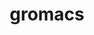 ---
title: "gromacs"
layout: cache
categories: [package, develop]
meta: {"versions": ["2022.5", "2022.6", "2023.3"], "compilers": ["gcc@=11.4.0", "gcc@=7.3.1", "gcc@=9.4.0"], "oss": ["amzn2", "ubuntu20.04"], "platforms": ["linux"], "targets": ["aarch64", "neoverse_n1", "neoverse_v1", "ppc64le", "x86_64_v3"], "stacks": ["aws-isc", "aws-isc-aarch64", "e4s", "e4s-neoverse_v1", "e4s-power", "root"], "num_specs": 51, "num_specs_by_stack": {"aws-isc-aarch64": 26, "root": 51, "aws-isc": 13, "e4s-neoverse_v1": 4, "e4s-power": 4, "e4s": 4}}
spec_details: [{"hash": "mxky2hrb4wngudckx2k3su7msg75pcpx", "compiler": "gcc@=7.3.1", "versions": ["2022.5"], "os": "amzn2", "platform": "linux", "target": "aarch64", "variants": ["~blas", "build_system=cmake", "build_type=Release", "~cp2k", "~cuda", "~cycle_subcounters", "~double", "generator=make", "+hwloc", "~intel_provided_gcc", "~ipo", "~lapack", "~mdrun_only", "+mpi", "~nosuffix", "~opencl", "+openmp", "openmp_max_threads=none", "~plumed", "~relaxed_double_precision", "+shared", "~sycl"], "stacks": ["aws-isc-aarch64", "root"], "size": "-", "tarball": "https://binaries.spack.io/develop/build_cache/linux-amzn2-aarch64/gcc-7.3.1/gromacs-2022.5/linux-amzn2-aarch64-gcc-7.3.1-gromacs-2022.5-mxky2hrb4wngudckx2k3su7msg75pcpx.spack"}, {"hash": "6fnaetxckgsq4imqwcysymywotj2knuy", "compiler": "gcc@=7.3.1", "versions": ["2022.5"], "os": "amzn2", "platform": "linux", "target": "aarch64", "variants": ["~blas", "build_system=cmake", "build_type=Release", "~cp2k", "~cuda", "~cycle_subcounters", "~double", "generator=make", "+hwloc", "~intel_provided_gcc", "~ipo", "~lapack", "~mdrun_only", "+mpi", "~nosuffix", "~opencl", "+openmp", "openmp_max_threads=none", "~plumed", "~relaxed_double_precision", "+shared", "~sycl"], "stacks": ["aws-isc-aarch64", "root"], "size": "-", "tarball": "https://binaries.spack.io/develop/build_cache/linux-amzn2-aarch64/gcc-7.3.1/gromacs-2022.5/linux-amzn2-aarch64-gcc-7.3.1-gromacs-2022.5-6fnaetxckgsq4imqwcysymywotj2knuy.spack"}, {"hash": "qjitcbz4wjk2yfupvmsdceokajuakqd4", "compiler": "gcc@=7.3.1", "versions": ["2022.5"], "os": "amzn2", "platform": "linux", "target": "aarch64", "variants": ["~blas", "build_system=cmake", "build_type=Release", "~cp2k", "~cuda", "~cycle_subcounters", "~double", "generator=make", "+hwloc", "~intel_provided_gcc", "~ipo", "~lapack", "~mdrun_only", "+mpi", "~nosuffix", "~opencl", "+openmp", "openmp_max_threads=none", "~plumed", "~relaxed_double_precision", "+shared", "~sycl"], "stacks": ["aws-isc-aarch64", "root"], "size": "-", "tarball": "https://binaries.spack.io/develop/build_cache/linux-amzn2-aarch64/gcc-7.3.1/gromacs-2022.5/linux-amzn2-aarch64-gcc-7.3.1-gromacs-2022.5-qjitcbz4wjk2yfupvmsdceokajuakqd4.spack"}, {"hash": "qoqz657zb6dcmjh4c6jbzvdainvlwi2y", "compiler": "gcc@=7.3.1", "versions": ["2022.5"], "os": "amzn2", "platform": "linux", "target": "aarch64", "variants": ["~blas", "build_system=cmake", "build_type=Release", "~cp2k", "~cuda", "~cycle_subcounters", "~double", "generator=make", "+hwloc", "~intel_provided_gcc", "~ipo", "~lapack", "~mdrun_only", "+mpi", "~nosuffix", "~opencl", "+openmp", "openmp_max_threads=none", "~plumed", "~relaxed_double_precision", "+shared", "~sycl"], "stacks": ["aws-isc-aarch64", "root"], "size": "-", "tarball": "https://binaries.spack.io/develop/build_cache/linux-amzn2-aarch64/gcc-7.3.1/gromacs-2022.5/linux-amzn2-aarch64-gcc-7.3.1-gromacs-2022.5-qoqz657zb6dcmjh4c6jbzvdainvlwi2y.spack"}, {"hash": "oizswljscrppskorjhzqqjojhzk73cxa", "compiler": "gcc@=7.3.1", "versions": ["2022.5"], "os": "amzn2", "platform": "linux", "target": "aarch64", "variants": ["~blas", "build_system=cmake", "build_type=Release", "~cp2k", "~cuda", "~cycle_subcounters", "~double", "generator=make", "+hwloc", "~intel_provided_gcc", "~ipo", "~lapack", "~mdrun_only", "+mpi", "~nosuffix", "~opencl", "+openmp", "openmp_max_threads=none", "~plumed", "~relaxed_double_precision", "+shared", "~sycl"], "stacks": ["aws-isc-aarch64", "root"], "size": "-", "tarball": "https://binaries.spack.io/develop/build_cache/linux-amzn2-aarch64/gcc-7.3.1/gromacs-2022.5/linux-amzn2-aarch64-gcc-7.3.1-gromacs-2022.5-oizswljscrppskorjhzqqjojhzk73cxa.spack"}, {"hash": "wxabntby6bb6ja3ewoebf2xb4dexx36q", "compiler": "gcc@=7.3.1", "versions": ["2022.5"], "os": "amzn2", "platform": "linux", "target": "aarch64", "variants": ["~blas", "build_system=cmake", "build_type=Release", "~cp2k", "~cuda", "~cycle_subcounters", "~double", "generator=make", "+hwloc", "~intel_provided_gcc", "~ipo", "~lapack", "~mdrun_only", "+mpi", "~nosuffix", "~opencl", "+openmp", "openmp_max_threads=none", "~plumed", "~relaxed_double_precision", "+shared", "~sycl"], "stacks": ["aws-isc-aarch64", "root"], "size": "-", "tarball": "https://binaries.spack.io/develop/build_cache/linux-amzn2-aarch64/gcc-7.3.1/gromacs-2022.5/linux-amzn2-aarch64-gcc-7.3.1-gromacs-2022.5-wxabntby6bb6ja3ewoebf2xb4dexx36q.spack"}, {"hash": "z45eo4yg2zakddfrw5dx2aavezq57bnc", "compiler": "gcc@=7.3.1", "versions": ["2022.6"], "os": "amzn2", "platform": "linux", "target": "aarch64", "variants": ["~blas", "build_system=cmake", "build_type=Release", "~cp2k", "~cuda", "~cycle_subcounters", "~double", "generator=make", "+hwloc", "~intel_provided_gcc", "~ipo", "~lapack", "~mdrun_only", "+mpi", "~nosuffix", "~opencl", "+openmp", "openmp_max_threads=none", "~relaxed_double_precision", "+shared", "~sycl"], "stacks": ["aws-isc-aarch64", "root"], "size": "-", "tarball": "https://binaries.spack.io/develop/build_cache/linux-amzn2-aarch64/gcc-7.3.1/gromacs-2022.6/linux-amzn2-aarch64-gcc-7.3.1-gromacs-2022.6-z45eo4yg2zakddfrw5dx2aavezq57bnc.spack"}, {"hash": "ejm5pt5qwwngojzcvviqiutonrcvsq54", "compiler": "gcc@=7.3.1", "versions": ["2022.6"], "os": "amzn2", "platform": "linux", "target": "aarch64", "variants": ["~blas", "build_system=cmake", "build_type=Release", "~cp2k", "~cuda", "~cycle_subcounters", "~double", "generator=make", "+hwloc", "~intel_provided_gcc", "~ipo", "~lapack", "~mdrun_only", "+mpi", "~nosuffix", "~opencl", "+openmp", "openmp_max_threads=none", "~relaxed_double_precision", "+shared", "~sycl"], "stacks": ["aws-isc-aarch64", "root"], "size": "-", "tarball": "https://binaries.spack.io/develop/build_cache/linux-amzn2-aarch64/gcc-7.3.1/gromacs-2022.6/linux-amzn2-aarch64-gcc-7.3.1-gromacs-2022.6-ejm5pt5qwwngojzcvviqiutonrcvsq54.spack"}, {"hash": "2djg3qnaphlbrn5n5h33yqddq3opvhw5", "compiler": "gcc@=7.3.1", "versions": ["2022.5"], "os": "amzn2", "platform": "linux", "target": "aarch64", "variants": ["~blas", "build_system=cmake", "build_type=Release", "~cp2k", "~cuda", "~cycle_subcounters", "~double", "generator=make", "+hwloc", "~intel_provided_gcc", "~ipo", "~lapack", "~mdrun_only", "+mpi", "~nosuffix", "~opencl", "+openmp", "openmp_max_threads=none", "~plumed", "~relaxed_double_precision", "+shared", "~sycl"], "stacks": ["aws-isc-aarch64", "root"], "size": "-", "tarball": "https://binaries.spack.io/develop/build_cache/linux-amzn2-aarch64/gcc-7.3.1/gromacs-2022.5/linux-amzn2-aarch64-gcc-7.3.1-gromacs-2022.5-2djg3qnaphlbrn5n5h33yqddq3opvhw5.spack"}, {"hash": "4z4z6ethv6ahire4z5fy2nj2t4axo5qy", "compiler": "gcc@=7.3.1", "versions": ["2022.5"], "os": "amzn2", "platform": "linux", "target": "aarch64", "variants": ["~blas", "build_system=cmake", "build_type=Release", "~cp2k", "~cuda", "~cycle_subcounters", "~double", "generator=make", "+hwloc", "~intel_provided_gcc", "~ipo", "~lapack", "~mdrun_only", "+mpi", "~nosuffix", "~opencl", "+openmp", "openmp_max_threads=none", "~plumed", "~relaxed_double_precision", "+shared", "~sycl"], "stacks": ["aws-isc-aarch64", "root"], "size": "-", "tarball": "https://binaries.spack.io/develop/build_cache/linux-amzn2-aarch64/gcc-7.3.1/gromacs-2022.5/linux-amzn2-aarch64-gcc-7.3.1-gromacs-2022.5-4z4z6ethv6ahire4z5fy2nj2t4axo5qy.spack"}, {"hash": "f6coy5pop6evamyhqq3f545yznl4kvpl", "compiler": "gcc@=7.3.1", "versions": ["2022.5"], "os": "amzn2", "platform": "linux", "target": "aarch64", "variants": ["~blas", "build_system=cmake", "build_type=Release", "~cp2k", "~cuda", "~cycle_subcounters", "~double", "generator=make", "+hwloc", "~intel_provided_gcc", "~ipo", "~lapack", "~mdrun_only", "+mpi", "~nosuffix", "~opencl", "+openmp", "openmp_max_threads=none", "~plumed", "~relaxed_double_precision", "+shared", "~sycl"], "stacks": ["aws-isc-aarch64", "root"], "size": "-", "tarball": "https://binaries.spack.io/develop/build_cache/linux-amzn2-aarch64/gcc-7.3.1/gromacs-2022.5/linux-amzn2-aarch64-gcc-7.3.1-gromacs-2022.5-f6coy5pop6evamyhqq3f545yznl4kvpl.spack"}, {"hash": "z4wol43nruujms5mejjwggtlinj643fd", "compiler": "gcc@=7.3.1", "versions": ["2022.5"], "os": "amzn2", "platform": "linux", "target": "aarch64", "variants": ["~blas", "build_system=cmake", "build_type=Release", "~cp2k", "~cuda", "~cycle_subcounters", "~double", "generator=make", "+hwloc", "~intel_provided_gcc", "~ipo", "~lapack", "~mdrun_only", "+mpi", "~nosuffix", "~opencl", "+openmp", "openmp_max_threads=none", "~plumed", "~relaxed_double_precision", "+shared", "~sycl"], "stacks": ["aws-isc-aarch64", "root"], "size": "-", "tarball": "https://binaries.spack.io/develop/build_cache/linux-amzn2-aarch64/gcc-7.3.1/gromacs-2022.5/linux-amzn2-aarch64-gcc-7.3.1-gromacs-2022.5-z4wol43nruujms5mejjwggtlinj643fd.spack"}, {"hash": "c2r6c26jgicr36qkojjdgjwylkao6has", "compiler": "gcc@=7.3.1", "versions": ["2022.5"], "os": "amzn2", "platform": "linux", "target": "aarch64", "variants": ["~blas", "build_system=cmake", "build_type=Release", "~cp2k", "~cuda", "~cycle_subcounters", "~double", "generator=make", "+hwloc", "~intel_provided_gcc", "~ipo", "~lapack", "~mdrun_only", "+mpi", "~nosuffix", "~opencl", "+openmp", "openmp_max_threads=none", "~plumed", "~relaxed_double_precision", "+shared", "~sycl"], "stacks": ["aws-isc-aarch64", "root"], "size": "-", "tarball": "https://binaries.spack.io/develop/build_cache/linux-amzn2-aarch64/gcc-7.3.1/gromacs-2022.5/linux-amzn2-aarch64-gcc-7.3.1-gromacs-2022.5-c2r6c26jgicr36qkojjdgjwylkao6has.spack"}, {"hash": "geiesqx2xdzqi4jxhyhnjoe3pbp5k32l", "compiler": "gcc@=7.3.1", "versions": ["2022.5"], "os": "amzn2", "platform": "linux", "target": "neoverse_n1", "variants": ["~blas", "build_system=cmake", "build_type=Release", "~cp2k", "~cuda", "~cycle_subcounters", "~double", "generator=make", "+hwloc", "~intel_provided_gcc", "~ipo", "~lapack", "~mdrun_only", "+mpi", "~nosuffix", "~opencl", "+openmp", "openmp_max_threads=none", "~plumed", "~relaxed_double_precision", "+shared", "~sycl"], "stacks": ["aws-isc-aarch64", "root"], "size": "-", "tarball": "https://binaries.spack.io/develop/build_cache/linux-amzn2-neoverse_n1/gcc-7.3.1/gromacs-2022.5/linux-amzn2-neoverse_n1-gcc-7.3.1-gromacs-2022.5-geiesqx2xdzqi4jxhyhnjoe3pbp5k32l.spack"}, {"hash": "k2umfg6vowqamnh45c5jzkmuldy4ozde", "compiler": "gcc@=7.3.1", "versions": ["2022.5"], "os": "amzn2", "platform": "linux", "target": "neoverse_n1", "variants": ["~blas", "build_system=cmake", "build_type=Release", "~cp2k", "~cuda", "~cycle_subcounters", "~double", "generator=make", "+hwloc", "~intel_provided_gcc", "~ipo", "~lapack", "~mdrun_only", "+mpi", "~nosuffix", "~opencl", "+openmp", "openmp_max_threads=none", "~plumed", "~relaxed_double_precision", "+shared", "~sycl"], "stacks": ["aws-isc-aarch64", "root"], "size": "-", "tarball": "https://binaries.spack.io/develop/build_cache/linux-amzn2-neoverse_n1/gcc-7.3.1/gromacs-2022.5/linux-amzn2-neoverse_n1-gcc-7.3.1-gromacs-2022.5-k2umfg6vowqamnh45c5jzkmuldy4ozde.spack"}, {"hash": "3cg43gu4shvkeazz7w5ax7vaf46zovor", "compiler": "gcc@=7.3.1", "versions": ["2022.5"], "os": "amzn2", "platform": "linux", "target": "neoverse_n1", "variants": ["~blas", "build_system=cmake", "build_type=Release", "~cp2k", "~cuda", "~cycle_subcounters", "~double", "generator=make", "+hwloc", "~intel_provided_gcc", "~ipo", "~lapack", "~mdrun_only", "+mpi", "~nosuffix", "~opencl", "+openmp", "openmp_max_threads=none", "~plumed", "~relaxed_double_precision", "+shared", "~sycl"], "stacks": ["aws-isc-aarch64", "root"], "size": "-", "tarball": "https://binaries.spack.io/develop/build_cache/linux-amzn2-neoverse_n1/gcc-7.3.1/gromacs-2022.5/linux-amzn2-neoverse_n1-gcc-7.3.1-gromacs-2022.5-3cg43gu4shvkeazz7w5ax7vaf46zovor.spack"}, {"hash": "5p5pkukq66ejhkms6ticb5ut7e3rdtjm", "compiler": "gcc@=7.3.1", "versions": ["2022.5"], "os": "amzn2", "platform": "linux", "target": "neoverse_n1", "variants": ["~blas", "build_system=cmake", "build_type=Release", "~cp2k", "~cuda", "~cycle_subcounters", "~double", "generator=make", "+hwloc", "~intel_provided_gcc", "~ipo", "~lapack", "~mdrun_only", "+mpi", "~nosuffix", "~opencl", "+openmp", "openmp_max_threads=none", "~plumed", "~relaxed_double_precision", "+shared", "~sycl"], "stacks": ["aws-isc-aarch64", "root"], "size": "-", "tarball": "https://binaries.spack.io/develop/build_cache/linux-amzn2-neoverse_n1/gcc-7.3.1/gromacs-2022.5/linux-amzn2-neoverse_n1-gcc-7.3.1-gromacs-2022.5-5p5pkukq66ejhkms6ticb5ut7e3rdtjm.spack"}, {"hash": "fvd7vr43e7szegtrq5f4hllxhmvcxzwj", "compiler": "gcc@=7.3.1", "versions": ["2022.5"], "os": "amzn2", "platform": "linux", "target": "neoverse_n1", "variants": ["~blas", "build_system=cmake", "build_type=Release", "~cp2k", "~cuda", "~cycle_subcounters", "~double", "generator=make", "+hwloc", "~intel_provided_gcc", "~ipo", "~lapack", "~mdrun_only", "+mpi", "~nosuffix", "~opencl", "+openmp", "openmp_max_threads=none", "~plumed", "~relaxed_double_precision", "+shared", "~sycl"], "stacks": ["aws-isc-aarch64", "root"], "size": "-", "tarball": "https://binaries.spack.io/develop/build_cache/linux-amzn2-neoverse_n1/gcc-7.3.1/gromacs-2022.5/linux-amzn2-neoverse_n1-gcc-7.3.1-gromacs-2022.5-fvd7vr43e7szegtrq5f4hllxhmvcxzwj.spack"}, {"hash": "aamoq4vonwm2m3loo5k6dvts4zsmyg2d", "compiler": "gcc@=7.3.1", "versions": ["2022.5"], "os": "amzn2", "platform": "linux", "target": "neoverse_n1", "variants": ["~blas", "build_system=cmake", "build_type=Release", "~cp2k", "~cuda", "~cycle_subcounters", "~double", "generator=make", "+hwloc", "~intel_provided_gcc", "~ipo", "~lapack", "~mdrun_only", "+mpi", "~nosuffix", "~opencl", "+openmp", "openmp_max_threads=none", "~plumed", "~relaxed_double_precision", "+shared", "~sycl"], "stacks": ["aws-isc-aarch64", "root"], "size": "-", "tarball": "https://binaries.spack.io/develop/build_cache/linux-amzn2-neoverse_n1/gcc-7.3.1/gromacs-2022.5/linux-amzn2-neoverse_n1-gcc-7.3.1-gromacs-2022.5-aamoq4vonwm2m3loo5k6dvts4zsmyg2d.spack"}, {"hash": "ukgvsplevzl75mtab5uhwk2sbpyvwp6z", "compiler": "gcc@=7.3.1", "versions": ["2022.5"], "os": "amzn2", "platform": "linux", "target": "neoverse_n1", "variants": ["~blas", "build_system=cmake", "build_type=Release", "~cp2k", "~cuda", "~cycle_subcounters", "~double", "generator=make", "+hwloc", "~intel_provided_gcc", "~ipo", "~lapack", "~mdrun_only", "+mpi", "~nosuffix", "~opencl", "+openmp", "openmp_max_threads=none", "~plumed", "~relaxed_double_precision", "+shared", "~sycl"], "stacks": ["aws-isc-aarch64", "root"], "size": "-", "tarball": "https://binaries.spack.io/develop/build_cache/linux-amzn2-neoverse_n1/gcc-7.3.1/gromacs-2022.5/linux-amzn2-neoverse_n1-gcc-7.3.1-gromacs-2022.5-ukgvsplevzl75mtab5uhwk2sbpyvwp6z.spack"}, {"hash": "hyid64pftqlnmg2valbussznnzh52sx3", "compiler": "gcc@=7.3.1", "versions": ["2022.5"], "os": "amzn2", "platform": "linux", "target": "neoverse_n1", "variants": ["~blas", "build_system=cmake", "build_type=Release", "~cp2k", "~cuda", "~cycle_subcounters", "~double", "generator=make", "+hwloc", "~intel_provided_gcc", "~ipo", "~lapack", "~mdrun_only", "+mpi", "~nosuffix", "~opencl", "+openmp", "openmp_max_threads=none", "~plumed", "~relaxed_double_precision", "+shared", "~sycl"], "stacks": ["aws-isc-aarch64", "root"], "size": "-", "tarball": "https://binaries.spack.io/develop/build_cache/linux-amzn2-neoverse_n1/gcc-7.3.1/gromacs-2022.5/linux-amzn2-neoverse_n1-gcc-7.3.1-gromacs-2022.5-hyid64pftqlnmg2valbussznnzh52sx3.spack"}, {"hash": "n5hpt6xipfwhfp7fk55nwbnhpyplnyxr", "compiler": "gcc@=7.3.1", "versions": ["2022.5"], "os": "amzn2", "platform": "linux", "target": "neoverse_n1", "variants": ["~blas", "build_system=cmake", "build_type=Release", "~cp2k", "~cuda", "~cycle_subcounters", "~double", "generator=make", "+hwloc", "~intel_provided_gcc", "~ipo", "~lapack", "~mdrun_only", "+mpi", "~nosuffix", "~opencl", "+openmp", "openmp_max_threads=none", "~plumed", "~relaxed_double_precision", "+shared", "~sycl"], "stacks": ["aws-isc-aarch64", "root"], "size": "-", "tarball": "https://binaries.spack.io/develop/build_cache/linux-amzn2-neoverse_n1/gcc-7.3.1/gromacs-2022.5/linux-amzn2-neoverse_n1-gcc-7.3.1-gromacs-2022.5-n5hpt6xipfwhfp7fk55nwbnhpyplnyxr.spack"}, {"hash": "yxc6hhnahkq6ahcxhnddhw2cruqyf5gv", "compiler": "gcc@=7.3.1", "versions": ["2022.6"], "os": "amzn2", "platform": "linux", "target": "neoverse_n1", "variants": ["~blas", "build_system=cmake", "build_type=Release", "~cp2k", "~cuda", "~cycle_subcounters", "~double", "generator=make", "+hwloc", "~intel_provided_gcc", "~ipo", "~lapack", "~mdrun_only", "+mpi", "~nosuffix", "~opencl", "+openmp", "openmp_max_threads=none", "~relaxed_double_precision", "+shared", "~sycl"], "stacks": ["aws-isc-aarch64", "root"], "size": "-", "tarball": "https://binaries.spack.io/develop/build_cache/linux-amzn2-neoverse_n1/gcc-7.3.1/gromacs-2022.6/linux-amzn2-neoverse_n1-gcc-7.3.1-gromacs-2022.6-yxc6hhnahkq6ahcxhnddhw2cruqyf5gv.spack"}, {"hash": "yezaoq2d44t4z6fm5wopsehh3kc6imkd", "compiler": "gcc@=7.3.1", "versions": ["2022.5"], "os": "amzn2", "platform": "linux", "target": "neoverse_n1", "variants": ["~blas", "build_system=cmake", "build_type=Release", "~cp2k", "~cuda", "~cycle_subcounters", "~double", "generator=make", "+hwloc", "~intel_provided_gcc", "~ipo", "~lapack", "~mdrun_only", "+mpi", "~nosuffix", "~opencl", "+openmp", "openmp_max_threads=none", "~plumed", "~relaxed_double_precision", "+shared", "~sycl"], "stacks": ["aws-isc-aarch64", "root"], "size": "-", "tarball": "https://binaries.spack.io/develop/build_cache/linux-amzn2-neoverse_n1/gcc-7.3.1/gromacs-2022.5/linux-amzn2-neoverse_n1-gcc-7.3.1-gromacs-2022.5-yezaoq2d44t4z6fm5wopsehh3kc6imkd.spack"}, {"hash": "swxiobw37ir4nr3yp3gmn4fe2ljzb6mw", "compiler": "gcc@=7.3.1", "versions": ["2022.5"], "os": "amzn2", "platform": "linux", "target": "neoverse_n1", "variants": ["~blas", "build_system=cmake", "build_type=Release", "~cp2k", "~cuda", "~cycle_subcounters", "~double", "generator=make", "+hwloc", "~intel_provided_gcc", "~ipo", "~lapack", "~mdrun_only", "+mpi", "~nosuffix", "~opencl", "+openmp", "openmp_max_threads=none", "~plumed", "~relaxed_double_precision", "+shared", "~sycl"], "stacks": ["aws-isc-aarch64", "root"], "size": "-", "tarball": "https://binaries.spack.io/develop/build_cache/linux-amzn2-neoverse_n1/gcc-7.3.1/gromacs-2022.5/linux-amzn2-neoverse_n1-gcc-7.3.1-gromacs-2022.5-swxiobw37ir4nr3yp3gmn4fe2ljzb6mw.spack"}, {"hash": "fzbmkww5oqibnx5kmn5hlfelw77rdtkn", "compiler": "gcc@=7.3.1", "versions": ["2022.6"], "os": "amzn2", "platform": "linux", "target": "neoverse_n1", "variants": ["~blas", "build_system=cmake", "build_type=Release", "~cp2k", "~cuda", "~cycle_subcounters", "~double", "generator=make", "+hwloc", "~intel_provided_gcc", "~ipo", "~lapack", "~mdrun_only", "+mpi", "~nosuffix", "~opencl", "+openmp", "openmp_max_threads=none", "~relaxed_double_precision", "+shared", "~sycl"], "stacks": ["aws-isc-aarch64", "root"], "size": "-", "tarball": "https://binaries.spack.io/develop/build_cache/linux-amzn2-neoverse_n1/gcc-7.3.1/gromacs-2022.6/linux-amzn2-neoverse_n1-gcc-7.3.1-gromacs-2022.6-fzbmkww5oqibnx5kmn5hlfelw77rdtkn.spack"}, {"hash": "7edhkirmw56pz4b7whtjiftdks64zqcg", "compiler": "gcc@=7.3.1", "versions": ["2022.5"], "os": "amzn2", "platform": "linux", "target": "x86_64_v3", "variants": ["~blas", "build_system=cmake", "build_type=Release", "~cp2k", "~cuda", "~cycle_subcounters", "~double", "generator=make", "+hwloc", "~intel_provided_gcc", "~ipo", "~lapack", "~mdrun_only", "+mpi", "~nosuffix", "~opencl", "+openmp", "openmp_max_threads=none", "~plumed", "~relaxed_double_precision", "+shared", "~sycl"], "stacks": ["aws-isc", "root"], "size": "-", "tarball": "https://binaries.spack.io/develop/build_cache/linux-amzn2-x86_64_v3/gcc-7.3.1/gromacs-2022.5/linux-amzn2-x86_64_v3-gcc-7.3.1-gromacs-2022.5-7edhkirmw56pz4b7whtjiftdks64zqcg.spack"}, {"hash": "75mdm325w5tjnnwtrcq2wobdw7o7k3si", "compiler": "gcc@=7.3.1", "versions": ["2022.5"], "os": "amzn2", "platform": "linux", "target": "x86_64_v3", "variants": ["~blas", "build_system=cmake", "build_type=Release", "~cp2k", "~cuda", "~cycle_subcounters", "~double", "generator=make", "+hwloc", "~intel_provided_gcc", "~ipo", "~lapack", "~mdrun_only", "+mpi", "~nosuffix", "~opencl", "+openmp", "openmp_max_threads=none", "~plumed", "~relaxed_double_precision", "+shared", "~sycl"], "stacks": ["aws-isc", "root"], "size": "-", "tarball": "https://binaries.spack.io/develop/build_cache/linux-amzn2-x86_64_v3/gcc-7.3.1/gromacs-2022.5/linux-amzn2-x86_64_v3-gcc-7.3.1-gromacs-2022.5-75mdm325w5tjnnwtrcq2wobdw7o7k3si.spack"}, {"hash": "dal6sthbqz36etecllcivkeb4sitc5uk", "compiler": "gcc@=7.3.1", "versions": ["2022.5"], "os": "amzn2", "platform": "linux", "target": "x86_64_v3", "variants": ["~blas", "build_system=cmake", "build_type=Release", "~cp2k", "~cuda", "~cycle_subcounters", "~double", "generator=make", "+hwloc", "~intel_provided_gcc", "~ipo", "~lapack", "~mdrun_only", "+mpi", "~nosuffix", "~opencl", "+openmp", "openmp_max_threads=none", "~plumed", "~relaxed_double_precision", "+shared", "~sycl"], "stacks": ["aws-isc", "root"], "size": "-", "tarball": "https://binaries.spack.io/develop/build_cache/linux-amzn2-x86_64_v3/gcc-7.3.1/gromacs-2022.5/linux-amzn2-x86_64_v3-gcc-7.3.1-gromacs-2022.5-dal6sthbqz36etecllcivkeb4sitc5uk.spack"}, {"hash": "u7i3rgucomhnvr4oriuthoaaq2zfgyzu", "compiler": "gcc@=7.3.1", "versions": ["2022.5"], "os": "amzn2", "platform": "linux", "target": "x86_64_v3", "variants": ["~blas", "build_system=cmake", "build_type=Release", "~cp2k", "~cuda", "~cycle_subcounters", "~double", "generator=make", "+hwloc", "~intel_provided_gcc", "~ipo", "~lapack", "~mdrun_only", "+mpi", "~nosuffix", "~opencl", "+openmp", "openmp_max_threads=none", "~plumed", "~relaxed_double_precision", "+shared", "~sycl"], "stacks": ["aws-isc", "root"], "size": "-", "tarball": "https://binaries.spack.io/develop/build_cache/linux-amzn2-x86_64_v3/gcc-7.3.1/gromacs-2022.5/linux-amzn2-x86_64_v3-gcc-7.3.1-gromacs-2022.5-u7i3rgucomhnvr4oriuthoaaq2zfgyzu.spack"}, {"hash": "j2q4mp35tilz2p6krxitertugbabpb4y", "compiler": "gcc@=7.3.1", "versions": ["2022.5"], "os": "amzn2", "platform": "linux", "target": "x86_64_v3", "variants": ["~blas", "build_system=cmake", "build_type=Release", "~cp2k", "~cuda", "~cycle_subcounters", "~double", "generator=make", "+hwloc", "~intel_provided_gcc", "~ipo", "~lapack", "~mdrun_only", "+mpi", "~nosuffix", "~opencl", "+openmp", "openmp_max_threads=none", "~plumed", "~relaxed_double_precision", "+shared", "~sycl"], "stacks": ["aws-isc", "root"], "size": "-", "tarball": "https://binaries.spack.io/develop/build_cache/linux-amzn2-x86_64_v3/gcc-7.3.1/gromacs-2022.5/linux-amzn2-x86_64_v3-gcc-7.3.1-gromacs-2022.5-j2q4mp35tilz2p6krxitertugbabpb4y.spack"}, {"hash": "yqigvfmm4s3fhi6una2gk7zcdvshnp4m", "compiler": "gcc@=7.3.1", "versions": ["2022.5"], "os": "amzn2", "platform": "linux", "target": "x86_64_v3", "variants": ["~blas", "build_system=cmake", "build_type=Release", "~cp2k", "~cuda", "~cycle_subcounters", "~double", "generator=make", "+hwloc", "~intel_provided_gcc", "~ipo", "~lapack", "~mdrun_only", "+mpi", "~nosuffix", "~opencl", "+openmp", "openmp_max_threads=none", "~plumed", "~relaxed_double_precision", "+shared", "~sycl"], "stacks": ["aws-isc", "root"], "size": "-", "tarball": "https://binaries.spack.io/develop/build_cache/linux-amzn2-x86_64_v3/gcc-7.3.1/gromacs-2022.5/linux-amzn2-x86_64_v3-gcc-7.3.1-gromacs-2022.5-yqigvfmm4s3fhi6una2gk7zcdvshnp4m.spack"}, {"hash": "xdvi2klcynch4fsj6emsz2lsjegn4geq", "compiler": "gcc@=7.3.1", "versions": ["2022.5"], "os": "amzn2", "platform": "linux", "target": "x86_64_v3", "variants": ["~blas", "build_system=cmake", "build_type=Release", "~cp2k", "~cuda", "~cycle_subcounters", "~double", "generator=make", "+hwloc", "~intel_provided_gcc", "~ipo", "~lapack", "~mdrun_only", "+mpi", "~nosuffix", "~opencl", "+openmp", "openmp_max_threads=none", "~plumed", "~relaxed_double_precision", "+shared", "~sycl"], "stacks": ["aws-isc", "root"], "size": "-", "tarball": "https://binaries.spack.io/develop/build_cache/linux-amzn2-x86_64_v3/gcc-7.3.1/gromacs-2022.5/linux-amzn2-x86_64_v3-gcc-7.3.1-gromacs-2022.5-xdvi2klcynch4fsj6emsz2lsjegn4geq.spack"}, {"hash": "tpb6shpujwb3lqbkphy2n6oj7k7k5b4j", "compiler": "gcc@=7.3.1", "versions": ["2022.5"], "os": "amzn2", "platform": "linux", "target": "x86_64_v3", "variants": ["~blas", "build_system=cmake", "build_type=Release", "~cp2k", "~cuda", "~cycle_subcounters", "~double", "generator=make", "+hwloc", "~intel_provided_gcc", "~ipo", "~lapack", "~mdrun_only", "+mpi", "~nosuffix", "~opencl", "+openmp", "openmp_max_threads=none", "~plumed", "~relaxed_double_precision", "+shared", "~sycl"], "stacks": ["aws-isc", "root"], "size": "-", "tarball": "https://binaries.spack.io/develop/build_cache/linux-amzn2-x86_64_v3/gcc-7.3.1/gromacs-2022.5/linux-amzn2-x86_64_v3-gcc-7.3.1-gromacs-2022.5-tpb6shpujwb3lqbkphy2n6oj7k7k5b4j.spack"}, {"hash": "strd4kltlgsmr6ioey45ll6ttvn7uba7", "compiler": "gcc@=7.3.1", "versions": ["2022.5"], "os": "amzn2", "platform": "linux", "target": "x86_64_v3", "variants": ["~blas", "build_system=cmake", "build_type=Release", "~cp2k", "~cuda", "~cycle_subcounters", "~double", "generator=make", "+hwloc", "~intel_provided_gcc", "~ipo", "~lapack", "~mdrun_only", "+mpi", "~nosuffix", "~opencl", "+openmp", "openmp_max_threads=none", "~plumed", "~relaxed_double_precision", "+shared", "~sycl"], "stacks": ["aws-isc", "root"], "size": "-", "tarball": "https://binaries.spack.io/develop/build_cache/linux-amzn2-x86_64_v3/gcc-7.3.1/gromacs-2022.5/linux-amzn2-x86_64_v3-gcc-7.3.1-gromacs-2022.5-strd4kltlgsmr6ioey45ll6ttvn7uba7.spack"}, {"hash": "lpovjq3hezd4khzx2os6iqaiyhxxbxqe", "compiler": "gcc@=7.3.1", "versions": ["2022.6"], "os": "amzn2", "platform": "linux", "target": "x86_64_v3", "variants": ["~blas", "build_system=cmake", "build_type=Release", "~cp2k", "~cuda", "~cycle_subcounters", "~double", "generator=make", "+hwloc", "~intel_provided_gcc", "~ipo", "~lapack", "~mdrun_only", "+mpi", "~nosuffix", "~opencl", "+openmp", "openmp_max_threads=none", "~relaxed_double_precision", "+shared", "~sycl"], "stacks": ["aws-isc", "root"], "size": "-", "tarball": "https://binaries.spack.io/develop/build_cache/linux-amzn2-x86_64_v3/gcc-7.3.1/gromacs-2022.6/linux-amzn2-x86_64_v3-gcc-7.3.1-gromacs-2022.6-lpovjq3hezd4khzx2os6iqaiyhxxbxqe.spack"}, {"hash": "2kldusyutybx4unnsjopa35lklrcd76q", "compiler": "gcc@=7.3.1", "versions": ["2022.6"], "os": "amzn2", "platform": "linux", "target": "x86_64_v3", "variants": ["~blas", "build_system=cmake", "build_type=Release", "~cp2k", "~cuda", "~cycle_subcounters", "~double", "generator=make", "+hwloc", "~intel_provided_gcc", "~ipo", "~lapack", "~mdrun_only", "+mpi", "~nosuffix", "~opencl", "+openmp", "openmp_max_threads=none", "~relaxed_double_precision", "+shared", "~sycl"], "stacks": ["aws-isc", "root"], "size": "-", "tarball": "https://binaries.spack.io/develop/build_cache/linux-amzn2-x86_64_v3/gcc-7.3.1/gromacs-2022.6/linux-amzn2-x86_64_v3-gcc-7.3.1-gromacs-2022.6-2kldusyutybx4unnsjopa35lklrcd76q.spack"}, {"hash": "v7465zz6xl3bukarl7e53hbwye7gvqwv", "compiler": "gcc@=7.3.1", "versions": ["2022.5"], "os": "amzn2", "platform": "linux", "target": "x86_64_v3", "variants": ["~blas", "build_system=cmake", "build_type=Release", "~cp2k", "~cuda", "~cycle_subcounters", "~double", "generator=make", "+hwloc", "~intel_provided_gcc", "~ipo", "~lapack", "~mdrun_only", "+mpi", "~nosuffix", "~opencl", "+openmp", "openmp_max_threads=none", "~plumed", "~relaxed_double_precision", "+shared", "~sycl"], "stacks": ["aws-isc", "root"], "size": "-", "tarball": "https://binaries.spack.io/develop/build_cache/linux-amzn2-x86_64_v3/gcc-7.3.1/gromacs-2022.5/linux-amzn2-x86_64_v3-gcc-7.3.1-gromacs-2022.5-v7465zz6xl3bukarl7e53hbwye7gvqwv.spack"}, {"hash": "yepwo3wmskr3oulg7z7pr5jmxonia4ng", "compiler": "gcc@=7.3.1", "versions": ["2022.5"], "os": "amzn2", "platform": "linux", "target": "x86_64_v3", "variants": ["~blas", "build_system=cmake", "build_type=Release", "~cp2k", "~cuda", "~cycle_subcounters", "~double", "generator=make", "+hwloc", "~intel_provided_gcc", "~ipo", "~lapack", "~mdrun_only", "+mpi", "~nosuffix", "~opencl", "+openmp", "openmp_max_threads=none", "~plumed", "~relaxed_double_precision", "+shared", "~sycl"], "stacks": ["aws-isc", "root"], "size": "-", "tarball": "https://binaries.spack.io/develop/build_cache/linux-amzn2-x86_64_v3/gcc-7.3.1/gromacs-2022.5/linux-amzn2-x86_64_v3-gcc-7.3.1-gromacs-2022.5-yepwo3wmskr3oulg7z7pr5jmxonia4ng.spack"}, {"hash": "2jori4ulybzu3x4f6p3kq2i74kwv3l7x", "compiler": "gcc@=11.4.0", "versions": ["2023.3"], "os": "ubuntu20.04", "platform": "linux", "target": "neoverse_v1", "variants": ["+blas", "build_system=cmake", "build_type=Release", "+cp2k", "~cuda", "~cycle_subcounters", "~double", "generator=make", "+hwloc", "~intel_provided_gcc", "~ipo", "+lapack", "~mdrun_only", "+mpi", "~nosuffix", "~opencl", "+openmp", "openmp_max_threads=none", "~plumed", "~relaxed_double_precision", "~shared", "+sve", "~sycl"], "stacks": ["e4s-neoverse_v1", "root"], "size": "-", "tarball": "https://binaries.spack.io/develop/build_cache/linux-ubuntu20.04-neoverse_v1/gcc-11.4.0/gromacs-2023.3/linux-ubuntu20.04-neoverse_v1-gcc-11.4.0-gromacs-2023.3-2jori4ulybzu3x4f6p3kq2i74kwv3l7x.spack"}, {"hash": "sffytfzike6ndxdwr3eurqr6nb33fkwg", "compiler": "gcc@=11.4.0", "versions": ["2023.3"], "os": "ubuntu20.04", "platform": "linux", "target": "neoverse_v1", "variants": ["+blas", "build_system=cmake", "build_type=Release", "+cp2k", "~cuda", "~cycle_subcounters", "~double", "generator=make", "+hwloc", "~intel_provided_gcc", "~ipo", "+lapack", "~mdrun_only", "+mpi", "~nosuffix", "~opencl", "+openmp", "openmp_max_threads=none", "~plumed", "~relaxed_double_precision", "~shared", "+sve", "~sycl"], "stacks": ["e4s-neoverse_v1", "root"], "size": "-", "tarball": "https://binaries.spack.io/develop/build_cache/linux-ubuntu20.04-neoverse_v1/gcc-11.4.0/gromacs-2023.3/linux-ubuntu20.04-neoverse_v1-gcc-11.4.0-gromacs-2023.3-sffytfzike6ndxdwr3eurqr6nb33fkwg.spack"}, {"hash": "qqglkfbxtvriyxodv5uqziznn2ceynof", "compiler": "gcc@=11.4.0", "versions": ["2023.3"], "os": "ubuntu20.04", "platform": "linux", "target": "neoverse_v1", "variants": ["+blas", "build_system=cmake", "build_type=Release", "+cp2k", "~cuda", "~cycle_subcounters", "~double", "generator=make", "+hwloc", "~intel_provided_gcc", "~ipo", "+lapack", "~mdrun_only", "+mpi", "~nosuffix", "~opencl", "+openmp", "openmp_max_threads=none", "~plumed", "~relaxed_double_precision", "~shared", "+sve", "~sycl"], "stacks": ["e4s-neoverse_v1", "root"], "size": "-", "tarball": "https://binaries.spack.io/develop/build_cache/linux-ubuntu20.04-neoverse_v1/gcc-11.4.0/gromacs-2023.3/linux-ubuntu20.04-neoverse_v1-gcc-11.4.0-gromacs-2023.3-qqglkfbxtvriyxodv5uqziznn2ceynof.spack"}, {"hash": "pwi75qbfe52dnkfuk7w5cjz4w6vpdzyh", "compiler": "gcc@=11.4.0", "versions": ["2023.3"], "os": "ubuntu20.04", "platform": "linux", "target": "neoverse_v1", "variants": ["+blas", "build_system=cmake", "build_type=Release", "+cp2k", "~cuda", "~cycle_subcounters", "~double", "generator=make", "+hwloc", "~intel_provided_gcc", "~ipo", "+lapack", "~mdrun_only", "+mpi", "~nosuffix", "~opencl", "+openmp", "openmp_max_threads=none", "~plumed", "~relaxed_double_precision", "~shared", "+sve", "~sycl"], "stacks": ["e4s-neoverse_v1", "root"], "size": "-", "tarball": "https://binaries.spack.io/develop/build_cache/linux-ubuntu20.04-neoverse_v1/gcc-11.4.0/gromacs-2023.3/linux-ubuntu20.04-neoverse_v1-gcc-11.4.0-gromacs-2023.3-pwi75qbfe52dnkfuk7w5cjz4w6vpdzyh.spack"}, {"hash": "kohzzykpscz65iambwzxoz5u6vmjysu2", "compiler": "gcc@=9.4.0", "versions": ["2023.3"], "os": "ubuntu20.04", "platform": "linux", "target": "ppc64le", "variants": ["+blas", "build_system=cmake", "build_type=Release", "+cp2k", "~cuda", "~cycle_subcounters", "~double", "generator=make", "+hwloc", "~intel_provided_gcc", "~ipo", "+lapack", "~mdrun_only", "+mpi", "~nosuffix", "~opencl", "+openmp", "openmp_max_threads=none", "~plumed", "~relaxed_double_precision", "~shared", "~sycl"], "stacks": ["root", "e4s-power"], "size": "-", "tarball": "https://binaries.spack.io/develop/build_cache/linux-ubuntu20.04-ppc64le/gcc-9.4.0/gromacs-2023.3/linux-ubuntu20.04-ppc64le-gcc-9.4.0-gromacs-2023.3-kohzzykpscz65iambwzxoz5u6vmjysu2.spack"}, {"hash": "ikunxvsxzei4xw4w6pkogaoq4bqijlzj", "compiler": "gcc@=9.4.0", "versions": ["2023.3"], "os": "ubuntu20.04", "platform": "linux", "target": "ppc64le", "variants": ["+blas", "build_system=cmake", "build_type=Release", "+cp2k", "~cuda", "~cycle_subcounters", "~double", "generator=make", "+hwloc", "~intel_provided_gcc", "~ipo", "+lapack", "~mdrun_only", "+mpi", "~nosuffix", "~opencl", "+openmp", "openmp_max_threads=none", "~plumed", "~relaxed_double_precision", "~shared", "~sycl"], "stacks": ["root", "e4s-power"], "size": "-", "tarball": "https://binaries.spack.io/develop/build_cache/linux-ubuntu20.04-ppc64le/gcc-9.4.0/gromacs-2023.3/linux-ubuntu20.04-ppc64le-gcc-9.4.0-gromacs-2023.3-ikunxvsxzei4xw4w6pkogaoq4bqijlzj.spack"}, {"hash": "fswpeqmucm725gj3uktkmwakiflycak3", "compiler": "gcc@=9.4.0", "versions": ["2023.3"], "os": "ubuntu20.04", "platform": "linux", "target": "ppc64le", "variants": ["+blas", "build_system=cmake", "build_type=Release", "+cp2k", "~cuda", "~cycle_subcounters", "~double", "generator=make", "+hwloc", "~intel_provided_gcc", "~ipo", "+lapack", "~mdrun_only", "+mpi", "~nosuffix", "~opencl", "+openmp", "openmp_max_threads=none", "~plumed", "~relaxed_double_precision", "~shared", "~sycl"], "stacks": ["root", "e4s-power"], "size": "-", "tarball": "https://binaries.spack.io/develop/build_cache/linux-ubuntu20.04-ppc64le/gcc-9.4.0/gromacs-2023.3/linux-ubuntu20.04-ppc64le-gcc-9.4.0-gromacs-2023.3-fswpeqmucm725gj3uktkmwakiflycak3.spack"}, {"hash": "u3k2og2n3mggyhgbzep5zoeolw67ojsu", "compiler": "gcc@=9.4.0", "versions": ["2023.3"], "os": "ubuntu20.04", "platform": "linux", "target": "ppc64le", "variants": ["+blas", "build_system=cmake", "build_type=Release", "+cp2k", "~cuda", "~cycle_subcounters", "~double", "generator=make", "+hwloc", "~intel_provided_gcc", "~ipo", "+lapack", "~mdrun_only", "+mpi", "~nosuffix", "~opencl", "+openmp", "openmp_max_threads=none", "~plumed", "~relaxed_double_precision", "~shared", "~sycl"], "stacks": ["root", "e4s-power"], "size": "-", "tarball": "https://binaries.spack.io/develop/build_cache/linux-ubuntu20.04-ppc64le/gcc-9.4.0/gromacs-2023.3/linux-ubuntu20.04-ppc64le-gcc-9.4.0-gromacs-2023.3-u3k2og2n3mggyhgbzep5zoeolw67ojsu.spack"}, {"hash": "3d62feegllyop6t4d233bngcpg3zuqxv", "compiler": "gcc@=11.4.0", "versions": ["2023.3"], "os": "ubuntu20.04", "platform": "linux", "target": "x86_64_v3", "variants": ["+blas", "build_system=cmake", "build_type=Release", "+cp2k", "~cuda", "~cycle_subcounters", "~double", "generator=make", "+hwloc", "~intel_provided_gcc", "~ipo", "+lapack", "~mdrun_only", "+mpi", "~nosuffix", "~opencl", "+openmp", "openmp_max_threads=none", "~plumed", "~relaxed_double_precision", "~shared", "~sycl"], "stacks": ["root", "e4s"], "size": "-", "tarball": "https://binaries.spack.io/develop/build_cache/linux-ubuntu20.04-x86_64_v3/gcc-11.4.0/gromacs-2023.3/linux-ubuntu20.04-x86_64_v3-gcc-11.4.0-gromacs-2023.3-3d62feegllyop6t4d233bngcpg3zuqxv.spack"}, {"hash": "72wmpl5yh56prurcuape52esrba6cbz6", "compiler": "gcc@=11.4.0", "versions": ["2023.3"], "os": "ubuntu20.04", "platform": "linux", "target": "x86_64_v3", "variants": ["+blas", "build_system=cmake", "build_type=Release", "+cp2k", "~cuda", "~cycle_subcounters", "~double", "generator=make", "+hwloc", "~intel_provided_gcc", "~ipo", "+lapack", "~mdrun_only", "+mpi", "~nosuffix", "~opencl", "+openmp", "openmp_max_threads=none", "~plumed", "~relaxed_double_precision", "~shared", "~sycl"], "stacks": ["root", "e4s"], "size": "-", "tarball": "https://binaries.spack.io/develop/build_cache/linux-ubuntu20.04-x86_64_v3/gcc-11.4.0/gromacs-2023.3/linux-ubuntu20.04-x86_64_v3-gcc-11.4.0-gromacs-2023.3-72wmpl5yh56prurcuape52esrba6cbz6.spack"}, {"hash": "ciwmxnux7ife76d5fufbeek764k4pvih", "compiler": "gcc@=11.4.0", "versions": ["2023.3"], "os": "ubuntu20.04", "platform": "linux", "target": "x86_64_v3", "variants": ["+blas", "build_system=cmake", "build_type=Release", "+cp2k", "~cuda", "~cycle_subcounters", "~double", "generator=make", "+hwloc", "~intel_provided_gcc", "~ipo", "+lapack", "~mdrun_only", "+mpi", "~nosuffix", "~opencl", "+openmp", "openmp_max_threads=none", "~plumed", "~relaxed_double_precision", "~shared", "~sycl"], "stacks": ["root", "e4s"], "size": "-", "tarball": "https://binaries.spack.io/develop/build_cache/linux-ubuntu20.04-x86_64_v3/gcc-11.4.0/gromacs-2023.3/linux-ubuntu20.04-x86_64_v3-gcc-11.4.0-gromacs-2023.3-ciwmxnux7ife76d5fufbeek764k4pvih.spack"}, {"hash": "rddgjeojtczp4gev5pimvn6xuvhdpbdp", "compiler": "gcc@=11.4.0", "versions": ["2023.3"], "os": "ubuntu20.04", "platform": "linux", "target": "x86_64_v3", "variants": ["+blas", "build_system=cmake", "build_type=Release", "+cp2k", "~cuda", "~cycle_subcounters", "~double", "generator=make", "+hwloc", "~intel_provided_gcc", "~ipo", "+lapack", "~mdrun_only", "+mpi", "~nosuffix", "~opencl", "+openmp", "openmp_max_threads=none", "~plumed", "~relaxed_double_precision", "~shared", "~sycl"], "stacks": ["root", "e4s"], "size": "-", "tarball": "https://binaries.spack.io/develop/build_cache/linux-ubuntu20.04-x86_64_v3/gcc-11.4.0/gromacs-2023.3/linux-ubuntu20.04-x86_64_v3-gcc-11.4.0-gromacs-2023.3-rddgjeojtczp4gev5pimvn6xuvhdpbdp.spack"}]
---